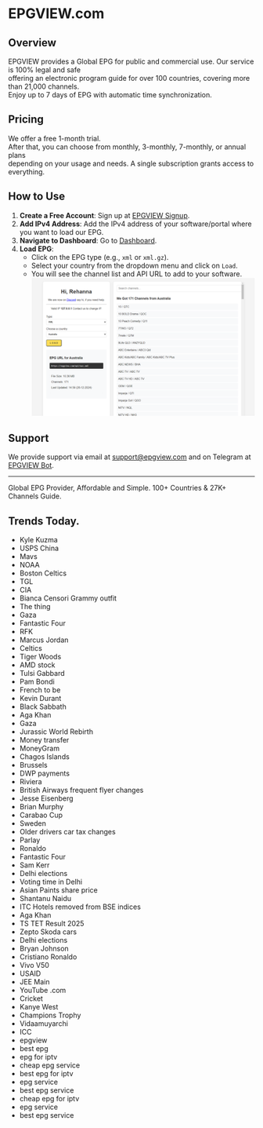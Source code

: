 # EPGVIEW.com



## Overview
EPGVIEW provides a Global EPG for public and commercial use. Our service is 100% legal and safe\
offering an electronic program guide for over 100 countries, covering more than 21,000 channels.\
Enjoy up to 7 days of EPG with automatic time synchronization.

## Pricing
We offer a free 1-month trial. \
After that, you can choose from monthly, 3-monthly, 7-monthly, or annual plans \
depending on your usage and needs. A single subscription grants access to everything.

## How to Use
1. **Create a Free Account**: Sign up at [EPGVIEW Signup](https://epgview.com/signup.php).
2. **Add IPv4 Address**: Add the IPv4 address of your software/portal where you want to load our EPG.
3. **Navigate to Dashboard**: Go to [Dashboard](https://epgview.com/dashboard.php).
4. **Load EPG**:
   - Click on the EPG type (e.g., `xml` or `xml.gz`).
   - Select your country from the dropdown menu and click on `Load`.
   - You will see the channel list and API URL to add to your software.
![EPGVIEW](img/dashboard.png)
## Support
We provide support via email at [support@epgview.com](mailto:support@epgview.com) and on Telegram at [EPGVIEW Bot](https://t.me/epgview_bot).

---

Global EPG Provider, Affordable and Simple. 100+ Countries & 27K+ Channels Guide.

## Trends Today.

- Kyle Kuzma
- USPS China
- Mavs
- NOAA
- Boston Celtics
- TGL
- CIA
- Bianca Censori Grammy outfit
- The thing
- Gaza
- Fantastic Four
- RFK
- Marcus Jordan
- Celtics
- Tiger Woods
- AMD stock
- Tulsi Gabbard
- Pam Bondi
- French to be
- Kevin Durant
- Black Sabbath
- Aga Khan
- Gaza
- Jurassic World Rebirth
- Money transfer
- MoneyGram
- Chagos Islands
- Brussels
- DWP payments
- Riviera
- British Airways frequent flyer changes
- Jesse Eisenberg
- Brian Murphy
- Carabao Cup
- Sweden
- Older drivers car tax changes
- Parlay
- Ronaldo
- Fantastic Four
- Sam Kerr
- Delhi elections
- Voting time in Delhi
- Asian Paints share price
- Shantanu Naidu
- ITC Hotels removed from BSE indices
- Aga Khan
- TS TET Result 2025
- Zepto Skoda cars
- Delhi elections
- Bryan Johnson
- Cristiano Ronaldo
- Vivo V50
- USAID
- JEE Main
- YouTube .com
- Cricket
- Kanye West
- Champions Trophy
- Vidaamuyarchi
- ICC
- epgview
- best epg
- epg for iptv
- cheap epg service
- best epg for iptv
- epg service
- best epg service
- cheap epg for iptv
- epg service
- best epg service
